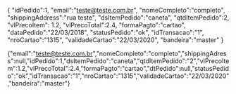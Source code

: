 {
      "idPedido":1,
      "email":"teste@teste.com.br",
      "nomeCompleto":"completo",
      "shippingAddress":"rua teste",
      "dsItemPedido":"caneta",
      "qtdItemPedido":2,
      "vlPrecoItem": 1.2,
      "vlPrecoTotal":2.4,
      "formaPagto":"cartao",
      "dataPedido":"22/03/2018",
      "statusPedido":"ok",
      "idTransacao":"1",
      "nroCartao":"1315",
      "validadeCartao":"22/03/2020",
      "bandeira":"master"
}

{"email":"teste@teste.com.br","nomeCompleto":"completo","shippingAdress":null,"idPedido":1,"dsItemPedido":"caneta","qtdItemPedido":"2","vlPrecoItem":1.2,"vlPrecoTotal":2.4,"formaPagto":"cartao","dtPedido":null,"statusPedido":"ok","idTransacao":"1","nroCartao":"1315","validadeCartao":"22/03/2020","bandeira":"master"}